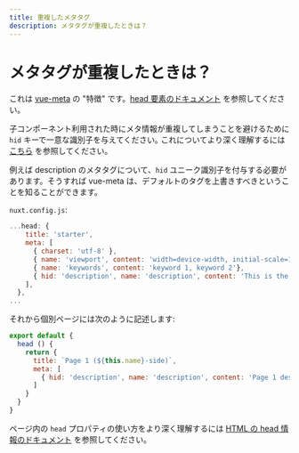 ```yaml
---
title: 重複したメタタグ
description: メタタグが重複したときは？
---
```


# メタタグが重複したときは？

これは [vue-meta](https://github.com/nuxt/vue-meta) の "特徴" です。[head 要素のドキュメント](/guide/views#html-%E3%81%AE-head-%E6%83%85%E5%A0%B1) を参照してください。

<div class="Alert">

子コンポーネント利用された時にメタ情報が重複してしまうことを避けるために <code>hid</code> キーで一意な識別子を与えてください｡ これについてより深く理解するには [こちら](https://vue-meta.nuxtjs.org/api/#tagidkeyname) を参照してください。

</div>

例えば description のメタタグについて、`hid` ユニーク識別子を付与する必要があります。そうすれば vue-meta は、デフォルトのタグを上書きすべきということを知ることができます。

`nuxt.config.js`:

```js
...head: {
    title: 'starter',
    meta: [
      { charset: 'utf-8' },
      { name: 'viewport', content: 'width=device-width, initial-scale=1' },
      { name: 'keywords', content: 'keyword 1, keyword 2'},
      { hid: 'description', name: 'description', content: 'This is the generic description.'}
    ],
  },
...
```

それから個別ページには次のように記述します:

```js
export default {
  head () {
    return {
      title: `Page 1 (${this.name}-side)`,
      meta: [
        { hid: 'description', name: 'description', content: 'Page 1 description' }
      ]
    }
  }
}
```

ページ内の `head` プロパティの使い方をより深く理解するには [HTML の head 情報のドキュメント](/guide/views#html-%E3%81%AE-head-%E6%83%85%E5%A0%B1) を参照してください。
